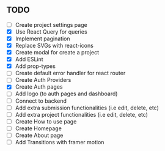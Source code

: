 ## TODO

- [ ] Create project settings page
- [x] Use React Query for queries
- [x] Implement pagination
- [x] Replace SVGs with react-icons
- [x] Create modal for create a project
- [x] Add ESLint
- [x] Add prop-types
- [ ] Create default error handler for react router
- [ ] Create Auth Providers
- [x] Create Auth pages
- [ ] Add logo (to auth pages and dashboard)
- [ ] Connect to backend
- [ ] Add extra submission functionalities (i.e edit, delete, etc)
- [ ] Add extra project functionalities (i.e edit, delete, etc)
- [ ] Create How to use page
- [ ] Create Homepage
- [ ] Create About page
- [ ] Add Transitions with framer motion
